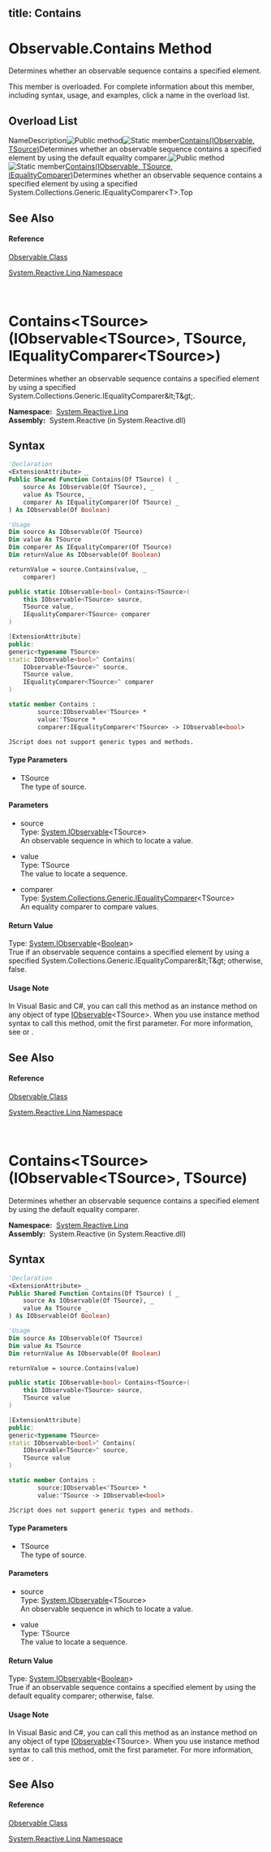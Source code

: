 title: Contains
---
# Observable.Contains Method

Determines whether an observable sequence contains a specified element.

This member is overloaded. For complete information about this member, including syntax, usage, and examples, click a name in the overload list.

## Overload List

NameDescription![Public method](https://reactiveui.net/assets/img/Hh303103.pubmethod(en-us,VS.103).gif "Public method")![Static member](https://reactiveui.net/assets/img/Hh244319.static(en-us,VS.103).gif "Static member")[Contains<TSource>(IObservable<TSource>, TSource)](https://msdn.microsoft.com/en-us/library/m:system.reactive.linq.observable.contains%60%601(system.iobservable%7b%60%600%7d%2c%60%600)(v=VS.103))Determines whether an observable sequence contains a specified element by using the default equality comparer.![Public method](https://reactiveui.net/assets/img/Hh303103.pubmethod(en-us,VS.103).gif "Public method")![Static member](https://reactiveui.net/assets/img/Hh244319.static(en-us,VS.103).gif "Static member")[Contains<TSource>(IObservable<TSource>, TSource, IEqualityComparer<TSource>)](https://msdn.microsoft.com/en-us/library/m:system.reactive.linq.observable.contains%60%601(system.iobservable%7b%60%600%7d%2c%60%600%2csystem.collections.generic.iequalitycomparer%7b%60%600%7d)(v=VS.103))Determines whether an observable sequence contains a specified element by using a specified System.Collections.Generic.IEqualityComparer&lt;T&gt;.Top

## See Also

#### Reference

[Observable Class](Observable/Observable)

[System.Reactive.Linq Namespace](System.Reactive.Linq/System.Reactive.Linq)



<br />

# Contains\<TSource\>(IObservable\<TSource\>, TSource, IEqualityComparer\<TSource\>)

Determines whether an observable sequence contains a specified element by using a specified System.Collections.Generic.IEqualityComparer\&lt;T\&gt;.

**Namespace:**  [System.Reactive.Linq](System.Reactive.Linq/System.Reactive.Linq)  
**Assembly:**  System.Reactive (in System.Reactive.dll)

## Syntax

```vb
'Declaration
<ExtensionAttribute> _
Public Shared Function Contains(Of TSource) ( _
    source As IObservable(Of TSource), _
    value As TSource, _
    comparer As IEqualityComparer(Of TSource) _
) As IObservable(Of Boolean)
```

```vb
'Usage
Dim source As IObservable(Of TSource)
Dim value As TSource
Dim comparer As IEqualityComparer(Of TSource)
Dim returnValue As IObservable(Of Boolean)

returnValue = source.Contains(value, _
    comparer)
```

```csharp
public static IObservable<bool> Contains<TSource>(
    this IObservable<TSource> source,
    TSource value,
    IEqualityComparer<TSource> comparer
)
```

```c++
[ExtensionAttribute]
public:
generic<typename TSource>
static IObservable<bool>^ Contains(
    IObservable<TSource>^ source, 
    TSource value, 
    IEqualityComparer<TSource>^ comparer
)
```

```fsharp
static member Contains : 
        source:IObservable<'TSource> * 
        value:'TSource * 
        comparer:IEqualityComparer<'TSource> -> IObservable<bool> 
```

```jscript
JScript does not support generic types and methods.
```

#### Type Parameters

- TSource  
  The type of source.

#### Parameters

- source  
  Type: [System.IObservable](https://msdn.microsoft.com/en-us/library/Dd990377)\<TSource\>  
  An observable sequence in which to locate a value.

- value  
  Type: TSource  
  The value to locate a sequence.

- comparer  
  Type: [System.Collections.Generic.IEqualityComparer](https://msdn.microsoft.com/en-us/library/ms132151)\<TSource\>  
  An equality comparer to compare values.

#### Return Value

Type: [System.IObservable](https://msdn.microsoft.com/en-us/library/Dd990377)\<[Boolean](https://msdn.microsoft.com/en-us/library/a28wyd50)\>  
True if an observable sequence contains a specified element by using a specified System.Collections.Generic.IEqualityComparer\&lt;T\&gt; otherwise, false.

#### Usage Note

In Visual Basic and C\#, you can call this method as an instance method on any object of type [IObservable](https://msdn.microsoft.com/en-us/library/Dd990377)\<TSource\>. When you use instance method syntax to call this method, omit the first parameter. For more information, see [](https://msdn.microsoft.com/en-us/library/Bb384936) or [](https://msdn.microsoft.com/en-us/library/Bb383977).

## See Also

#### Reference

[Observable Class](Observable/Observable)

[System.Reactive.Linq Namespace](System.Reactive.Linq/System.Reactive.Linq)



<br />

# Contains\<TSource\>(IObservable\<TSource\>, TSource)

Determines whether an observable sequence contains a specified element by using the default equality comparer.

**Namespace:**  [System.Reactive.Linq](System.Reactive.Linq/System.Reactive.Linq)  
**Assembly:**  System.Reactive (in System.Reactive.dll)

## Syntax

```vb
'Declaration
<ExtensionAttribute> _
Public Shared Function Contains(Of TSource) ( _
    source As IObservable(Of TSource), _
    value As TSource _
) As IObservable(Of Boolean)
```

```vb
'Usage
Dim source As IObservable(Of TSource)
Dim value As TSource
Dim returnValue As IObservable(Of Boolean)

returnValue = source.Contains(value)
```

```csharp
public static IObservable<bool> Contains<TSource>(
    this IObservable<TSource> source,
    TSource value
)
```

```c++
[ExtensionAttribute]
public:
generic<typename TSource>
static IObservable<bool>^ Contains(
    IObservable<TSource>^ source, 
    TSource value
)
```

```fsharp
static member Contains : 
        source:IObservable<'TSource> * 
        value:'TSource -> IObservable<bool> 
```

```jscript
JScript does not support generic types and methods.
```

#### Type Parameters

- TSource  
  The type of source.

#### Parameters

- source  
  Type: [System.IObservable](https://msdn.microsoft.com/en-us/library/Dd990377)\<TSource\>  
  An observable sequence in which to locate a value.

- value  
  Type: TSource  
  The value to locate a sequence.

#### Return Value

Type: [System.IObservable](https://msdn.microsoft.com/en-us/library/Dd990377)\<[Boolean](https://msdn.microsoft.com/en-us/library/a28wyd50)\>  
True if an observable sequence contains a specified element by using the default equality comparer; otherwise, false.

#### Usage Note

In Visual Basic and C\#, you can call this method as an instance method on any object of type [IObservable](https://msdn.microsoft.com/en-us/library/Dd990377)\<TSource\>. When you use instance method syntax to call this method, omit the first parameter. For more information, see [](https://msdn.microsoft.com/en-us/library/Bb384936) or [](https://msdn.microsoft.com/en-us/library/Bb383977).

## See Also

#### Reference

[Observable Class](Observable/Observable)

[System.Reactive.Linq Namespace](System.Reactive.Linq/System.Reactive.Linq)
